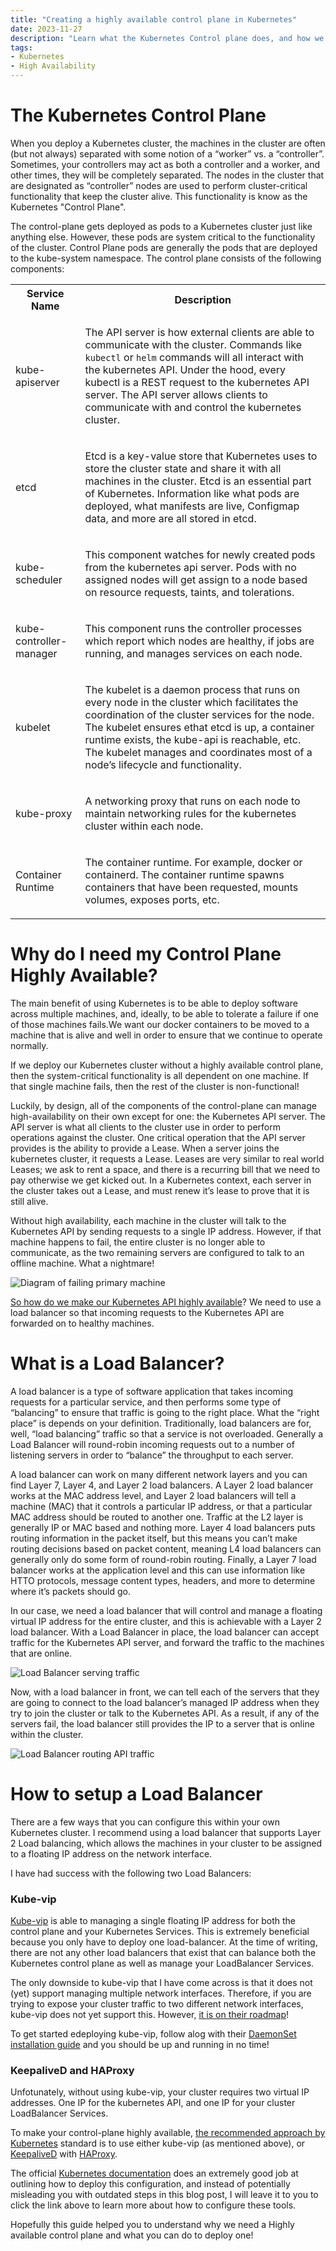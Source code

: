 ```yaml
---
title: "Creating a highly available control plane in Kubernetes"
date: 2023-11-27
description: "Learn what the Kubernetes Control plane does, and how we can make it highly available."
tags:
- Kubernetes
- High Availability
---
```


# The Kubernetes Control Plane

When you deploy a Kubernetes cluster, the machines in the cluster are often (but not always) separated with some notion of a “worker” vs. a “controller”.
Sometimes, your controllers may act as both a controller and a worker, and other times, they will be completely separated.
The nodes in the cluster that are designated as “controller” nodes are used to perform cluster-critical functionality that keep the cluster alive.
This functionality is know as the Kubernetes "Control Plane".

The control-plane gets deployed as pods to a Kubernetes cluster just like anything else.
However, these pods are system critical to the functionality of the cluster.
Control Plane pods are generally the pods that are deployed to the kube-system namespace.
The control plane consists of the following components:

<table>
    <tr>
        <th>Service Name</th>
        <th>Description</th>
    </tr>
    <tr>
        <td>kube-apiserver</td>
        <td>
            <p>
            The API server is how external clients are able to communicate with the cluster.
            Commands like <code>kubectl</code> or <code>helm</code> commands will all interact with the kubernetes API.
            Under the hood, every kubectl is a REST request to the kubernetes API server. The API server allows clients to communicate with and control the kubernetes cluster.
            </p>
        </td>
    </tr>
    <tr>
        <td>etcd</td>
        <td>
            <p>
            Etcd is a key-value store that Kubernetes uses to store the cluster state and share it with all machines in the cluster.
            Etcd is an essential part of Kubernetes. Information like what pods are deployed, what manifests are live, Configmap data, and more are all stored in etcd.
            </p>
        </td>
    </tr>
    <tr>
        <td>kube-scheduler</td>
        <td>
            <p>
            This component watches for newly created pods from the kubernetes api server. Pods with no assigned nodes will get assign to a node based on resource requests, taints, and tolerations.
            </p>
        </td>
    </tr>
    <tr>
        <td>kube-controller-manager</td>
        <td>
            <p>
            This component runs the controller processes which report which nodes are healthy, if jobs are running, and manages services on each node.
            </p>
        </td>
    </tr>
    <tr>
        <td>kubelet</td>
        <td>
            <p>
            The kubelet is a daemon process that runs on every node in the cluster which facilitates the coordination of the cluster services for the node. The kubelet ensures ethat etcd is up, a container runtime exists, the kube-api is reachable, etc. The kubelet manages and coordinates most of a node’s lifecycle and functionality.
            </p>
        </td>
    </tr>
    <tr>
        <td>kube-proxy</td>
        <td>
            <p>
            A networking proxy that runs on each node to maintain networking rules for the kubernetes cluster within each node.
            </p>
        </td>
    </tr>
    <tr>
        <td>Container Runtime</td>
        <td>
            <p>
            The container runtime. For example, docker or containerd. The container runtime spawns containers that have been requested, mounts volumes, exposes ports, etc.
            </p>
        </td>
    </tr>
</table>

# Why do I need my Control Plane Highly Available?

The main benefit of using Kubernetes is to be able to deploy software across multiple machines, and, ideally, to be able to tolerate a failure if one of those machines fails.We want our docker containers to be moved to a machine that is alive and well in order to ensure that we continue to operate normally.

If we deploy our Kubernetes cluster without a highly available control plane, then the system-critical functionality is all dependent on one machine.
If that single machine fails, then the rest of the cluster is non-functional!

Luckily, by design, all of the components of the control-plane can manage high-availability on their own except for one: the Kubernetes API server.
The API server is what all clients to the cluster use in order to perform operations against the cluster.
One critical operation that the API server provides is the ability to provide a Lease.
When a server joins the kubernetes cluster, it requests a Lease.
Leases are very similar to real world Leases; we ask to rent a space, and there is a recurring bill that we need to pay otherwise we get kicked out.
In a Kubernetes context, each server in the cluster takes out a Lease, and must renew it’s lease to prove that it is still alive.

Without high availability, each machine in the cluster will talk to the Kubernetes API by sending requests to a single IP address.
However, if that machine happens to fail, the entire cluster is no longer able to communicate, as the two remaining servers are configured to talk to an offline machine.
What a nightmare!

![Diagram of failing primary machine](./images/failing-kube-api.png)

[So how do we make our Kubernetes API highly available](https://kubernetes.io/docs/setup/production-environment/tools/kubeadm/ha-topology/)?
We need to use a load balancer so that incoming requests to the Kubernetes API are forwarded on to healthy machines.

# What is a Load Balancer?

A load balancer is a type of software application that takes incoming requests for a particular service, and then performs some type of “balancing” to ensure that traffic is going to the right place.
What the “right place” is depends on your definition.
Traditionally, load balancers are for, well, “load balancing” traffic so that a service is not overloaded.
Generally a Load Balancer will round-robin incoming requests out to a number of listening servers in order to “balance” the throughput to each server.

A load balancer can work on many different network layers and you can find Layer 7, Layer 4, and Layer 2 load balancers.
A Layer 2 load balancer works at the MAC address level, and Layer 2 load balancers will tell a machine (MAC) that it controls a particular IP address, or that a particular MAC address should be routed to another one.
Traffic at the L2 layer is generally IP or MAC based and nothing more.
Layer 4 load balancers puts routing information in the packet itself, but this means you can’t make routing decisions based on packet content, meaning L4 load balancers can generally only do some form of round-robin routing.
Finally, a Layer 7 load balancer works at the application level and this can use information like HTTO protocols, message content types, headers, and more to determine where it’s packets should go.

In our case, we need a load balancer that will control and manage a floating virtual IP address for the entire cluster, and this is achievable with a Layer 2 load balancer.
With a Load Balancer in place, the load balancer can accept traffic for the Kubernetes API server, and forward the traffic to the machines that are online.

![Load Balancer serving traffic](./images/load-balancer.png)

Now, with a load balancer in front, we can tell each of the servers that they are going to connect to the load balancer’s managed IP address when they try to join the cluster or talk to the Kubernetes API. As a result, if any of the servers fail, the load balancer still provides the IP to a server that is online within the cluster.

![Load Balancer routing API traffic](./images/load-balancer-routing-api-traffic.png)

# How to setup a Load Balancer

There are a few ways that you can configure this within your own Kubernetes cluster.
I recommend using a load balancer that supports Layer 2 Load balancing, which allows the machines in your cluster to be assigned to a floating IP address on the network interface.

I have had success with the following two Load Balancers:

### Kube-vip

[Kube-vip](https://kube-vip.io/) is able to managing a single floating IP address for both the control plane and your Kubernetes Services.
This is extremely beneficial because you only have to deploy one load-balancer.
At the time of writing, there are not any other load balancers that exist that can balance both the Kubernetes control plane as well as manage your LoadBalancer Services.

The only downside to kube-vip that I have come across is that it does not (yet) support managing multiple network interfaces.
Therefore, if you are trying to expose your cluster traffic to two different network interfaces, kube-vip does not yet support this.
However, [it is on their roadmap](https://github.com/kube-vip/kube-vip/issues/504)!

To get started edeploying kube-vip, follow alog with their [DaemonSet installation guide](https://kube-vip.io/docs/installation/daemonset/) and you should be up and running in no time!

### KeepaliveD and HAProxy

Unfotunately, without using kube-vip, your cluster requires two virtual IP addresses.
One IP for the kubernetes API, and one IP for your cluster LoadBalancer Services.

To make your control-plane highly available, [the recommended approach by Kubernetes](https://github.com/kubernetes/kubeadm/blob/main/docs/ha-considerations.md) standard is to use either kube-vip (as mentioned above), or [KeepaliveD](https://www.keepalived.org/) with [HAProxy](https://www.haproxy.org/).

The official [Kubernetes documentation](https://github.com/kubernetes/kubeadm/blob/main/docs/ha-considerations.md#keepalived-and-haproxy) does an extremely good job at outlining how to deploy this configuration, and instead of potentially misleading you with outdated steps in this blog post, I will leave it to you to click the link above to learn more about how to configure these tools.

Hopefully this guide helped you to understand why we need a Highly available control plane and what you can do to deploy one!